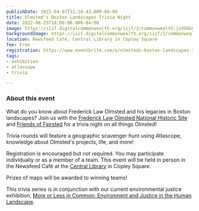 ```yaml
---
publishDate: 2022-04-07T11:18:43.000-04:00
title: Olmsted's Boston Landscapes Trivia Night
date: 2022-06-23T18:00:00.000-04:00
image: https://iiif.digitalcommonwealth.org/iiif/2/commonwealth:js956k90g/full/full/0/default.jpg
backgroundImage: https://iiif.digitalcommonwealth.org/iiif/2/commonwealth:js956k90g/full/full/0/default.jpg
location: Newsfeed Café, Central Library in Copley Square
fee: Free
registration: https://www.eventbrite.com/e/olmsteds-boston-landscapes-trivia-night-tickets-316842202557
tags:
- exhibition
- atlascope
- trivia

---
```

### About this event

What do you know about Frederick Law Olmsted and his legacies in Boston landscapes? Join us with the [Frederick Law Olmsted National Historic Site](https://www.nps.gov/frla/index.htm) and [Friends of Fairsted](https://friendsoffairsted.org/) for a trivia night on all things Olmsted!

Trivia rounds will feature a geographic scavenger hunt using Atlascope, knowledge about Olmsted's projects, life, and more!

Registration is encouraged but not required. You may participate individually or as a member of a team. This event will be held in person in the Newsfeed Café at the [Central Library](https://www.bpl.org/locations/3/) in Copley Square.

Prizes of maps will be awarded to winning teams!

This trivia series is in conjunction with our current environmental justice exhibition, [More or Less in Common: Environment and Justice in the Human Landscape]().